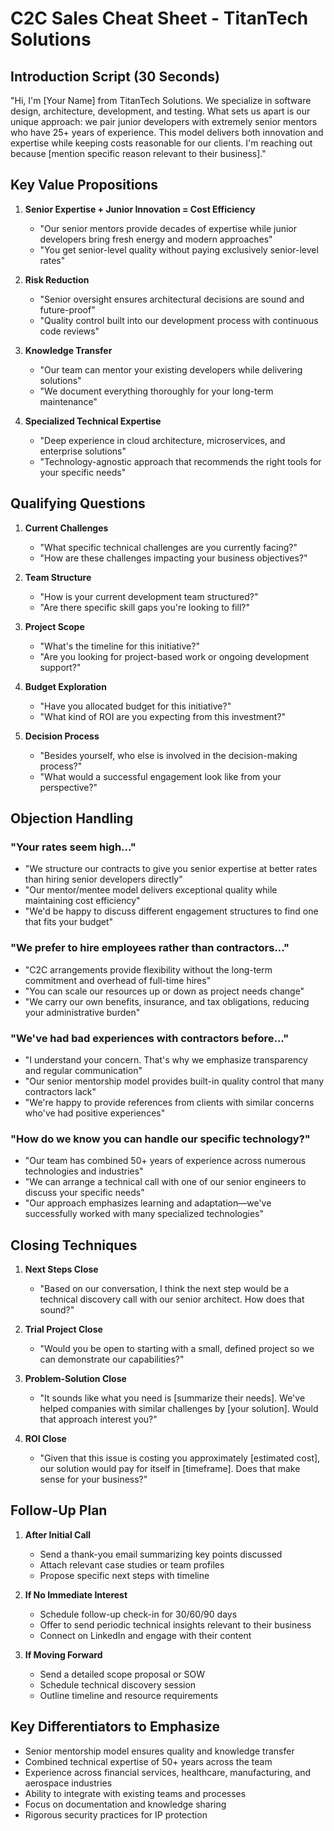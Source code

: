 # C2C Sales Cheat Sheet - TitanTech Solutions

## Introduction Script (30 Seconds)

"Hi, I'm [Your Name] from TitanTech Solutions. We specialize in software design, architecture, development, and testing. What sets us apart is our unique approach: we pair junior developers with extremely senior mentors who have 25+ years of experience. This model delivers both innovation and expertise while keeping costs reasonable for our clients. I'm reaching out because [mention specific reason relevant to their business]."

## Key Value Propositions

1. **Senior Expertise + Junior Innovation = Cost Efficiency**
   - "Our senior mentors provide decades of expertise while junior developers bring fresh energy and modern approaches"
   - "You get senior-level quality without paying exclusively senior-level rates"

2. **Risk Reduction**
   - "Senior oversight ensures architectural decisions are sound and future-proof"
   - "Quality control built into our development process with continuous code reviews"

3. **Knowledge Transfer**
   - "Our team can mentor your existing developers while delivering solutions"
   - "We document everything thoroughly for your long-term maintenance"

4. **Specialized Technical Expertise**
   - "Deep experience in cloud architecture, microservices, and enterprise solutions"
   - "Technology-agnostic approach that recommends the right tools for your specific needs"

## Qualifying Questions

1. **Current Challenges**
   - "What specific technical challenges are you currently facing?"
   - "How are these challenges impacting your business objectives?"

2. **Team Structure**
   - "How is your current development team structured?"
   - "Are there specific skill gaps you're looking to fill?"

3. **Project Scope**
   - "What's the timeline for this initiative?"
   - "Are you looking for project-based work or ongoing development support?"

4. **Budget Exploration**
   - "Have you allocated budget for this initiative?"
   - "What kind of ROI are you expecting from this investment?"

5. **Decision Process**
   - "Besides yourself, who else is involved in the decision-making process?"
   - "What would a successful engagement look like from your perspective?"

## Objection Handling

### "Your rates seem high..."
- "We structure our contracts to give you senior expertise at better rates than hiring senior developers directly"
- "Our mentor/mentee model delivers exceptional quality while maintaining cost efficiency"
- "We'd be happy to discuss different engagement structures to find one that fits your budget"

### "We prefer to hire employees rather than contractors..."
- "C2C arrangements provide flexibility without the long-term commitment and overhead of full-time hires"
- "You can scale our resources up or down as project needs change"
- "We carry our own benefits, insurance, and tax obligations, reducing your administrative burden"

### "We've had bad experiences with contractors before..."
- "I understand your concern. That's why we emphasize transparency and regular communication"
- "Our senior mentorship model provides built-in quality control that many contractors lack"
- "We're happy to provide references from clients with similar concerns who've had positive experiences"

### "How do we know you can handle our specific technology?"
- "Our team has combined 50+ years of experience across numerous technologies and industries"
- "We can arrange a technical call with one of our senior engineers to discuss your specific needs"
- "Our approach emphasizes learning and adaptation—we've successfully worked with many specialized technologies"

## Closing Techniques

1. **Next Steps Close**
   - "Based on our conversation, I think the next step would be a technical discovery call with our senior architect. How does that sound?"

2. **Trial Project Close**
   - "Would you be open to starting with a small, defined project so we can demonstrate our capabilities?"

3. **Problem-Solution Close**
   - "It sounds like what you need is [summarize their needs]. We've helped companies with similar challenges by [your solution]. Would that approach interest you?"

4. **ROI Close**
   - "Given that this issue is costing you approximately [estimated cost], our solution would pay for itself in [timeframe]. Does that make sense for your business?"

## Follow-Up Plan

1. **After Initial Call**
   - Send a thank-you email summarizing key points discussed
   - Attach relevant case studies or team profiles
   - Propose specific next steps with timeline

2. **If No Immediate Interest**
   - Schedule follow-up check-in for 30/60/90 days
   - Offer to send periodic technical insights relevant to their business
   - Connect on LinkedIn and engage with their content

3. **If Moving Forward**
   - Send a detailed scope proposal or SOW
   - Schedule technical discovery session
   - Outline timeline and resource requirements

## Key Differentiators to Emphasize

- Senior mentorship model ensures quality and knowledge transfer
- Combined technical expertise of 50+ years across the team
- Experience across financial services, healthcare, manufacturing, and aerospace industries
- Ability to integrate with existing teams and processes
- Focus on documentation and knowledge sharing
- Rigorous security practices for IP protection